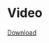 # Video

[Download](https://d-id-talks-prod.s3.us-west-2.amazonaws.com/google-oauth2%7C109663238432580321767/tlk_y1gW-KzSUXTiGGwgMSH50/1746820425041.mp4?AWSAccessKeyId=AKIA5CUMPJBIK65W6FGA&Expires=1746906839&Signature=%2BTVUFNyDZIRjnRqBUCUZHAIaNk0%3D)